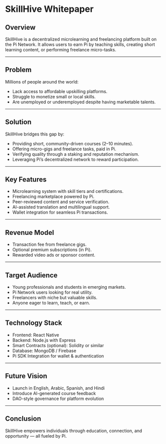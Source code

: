 # SkillHive Whitepaper

## Overview
SkillHive is a decentralized microlearning and freelancing platform built on the Pi Network. It allows users to earn Pi by teaching skills, creating short learning content, or performing freelance micro-tasks.

---

## Problem
Millions of people around the world:
- Lack access to affordable upskilling platforms.
- Struggle to monetize small or local skills.
- Are unemployed or underemployed despite having marketable talents.

---

## Solution
SkillHive bridges this gap by:
- Providing short, community-driven courses (2–10 minutes).
- Offering micro-gigs and freelance tasks, paid in Pi.
- Verifying quality through a staking and reputation mechanism.
- Leveraging Pi’s decentralized network to reward participation.

---

## Key Features
- Microlearning system with skill tiers and certifications.
- Freelancing marketplace powered by Pi.
- Peer-reviewed content and service verification.
- AI-assisted translation and multilingual support.
- Wallet integration for seamless Pi transactions.

---

## Revenue Model
- Transaction fee from freelance gigs.
- Optional premium subscriptions (in Pi).
- Rewarded video ads or sponsor content.

---

## Target Audience
- Young professionals and students in emerging markets.
- Pi Network users looking for real utility.
- Freelancers with niche but valuable skills.
- Anyone eager to learn, teach, or earn.

---

## Technology Stack
- Frontend: React Native
- Backend: Node.js with Express
- Smart Contracts (optional): Solidity or similar
- Database: MongoDB / Firebase
- Pi SDK Integration for wallet & authentication

---

## Future Vision
- Launch in English, Arabic, Spanish, and Hindi
- Introduce AI-generated course feedback
- DAO-style governance for platform evolution

---

## Conclusion
SkillHive empowers individuals through education, connection, and opportunity — all fueled by Pi.

